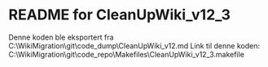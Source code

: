 # README for CleanUpWiki_v12_3
Denne koden ble eksportert fra C:\WikiMigration\git\code_dump\CleanUpWiki_v12.md
Link til denne koden: C:\WikiMigration\git\code_repo\Makefiles\CleanUpWiki_v12_3.makefile
